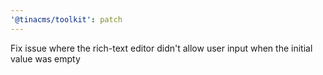 ```yaml
---
'@tinacms/toolkit': patch
---
```


Fix issue where the rich-text editor didn't allow user input when the initial value was empty
